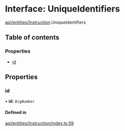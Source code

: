 # Interface: UniqueIdentifiers

[api/entities/Instruction](../wiki/api.entities.Instruction).UniqueIdentifiers

## Table of contents

### Properties

- [id](../wiki/api.entities.Instruction.UniqueIdentifiers#id)

## Properties

### id

• **id**: `BigNumber`

#### Defined in

[api/entities/Instruction/index.ts:59](https://github.com/PolymeshAssociation/polymesh-sdk/blob/91c2d2d8/src/api/entities/Instruction/index.ts#L59)
